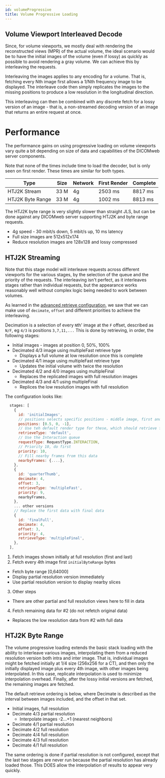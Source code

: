 ```yaml
---
id: volumeProgressive
title: Volume Progressive Loading
---
```


## Volume Viewport Interleaved Decode

Since, for volume viewports, we mostly deal with rendering the reconstructed views (MPR) of the actual volume, the ideal scenario would be to have the initial images of the volume (even if lossy) as quickly as possible to avoid rendering a gray volume. We can achieve this by interleaving the requests.

Interleaving the images applies to any encoding for a volume.
That is, fetching every Nth image first allows a 1/Nth frequency image to be
displayed.
The interleave code then simply replicates the images to the missing
positions to produce a low resolution in the longitudinal direction.

This interleaving can then be combined with any discrete fetch for a lossy
version of an image - that is, a non-streamed decoding version of an image
that returns an entire request at once.

# Performance

The performance gains on using progressive loading on volume viewports vary quite a bit depending on size of data
and capabilities of the DICOMweb server components.

Note that none of the times include time to load the decoder, but is only seen on first render. These times are similar for
both types.

| Type             | Size | Network | First Render | Complete |
| ---------------- | ---- | ------- | ------------ | -------- |
| HTJ2K Stream     | 33 M | 4g      | 2503 ms      | 8817 ms  |
| HTJ2K Byte Range | 33 M | 4g      | 1002 ms      | 8813 ms  |

The HTJ2K byte range is very slightly slower than straight JLS, but can be
done against any DICOMweb server supporting HTJ2K and byte range requests.

- 4g speed - 30 mbit/s down, 5 mbit/s up, 10 ms latency
- Full size images are 512x512x174
- Reduce resolution images are 128x128 and lossy compressed

## HTJ2K Streaming

Note that this stage model will interleave requests across different viewports
for the various stages, by the selection of the queue and the priority of the
requests. The interleaving isn't perfect, as it interleaves stages rather than
individual requests, but the appearance works reasonably well without complex
logic being needed to work between volumes.

As learned in the [advanced retrieve configuration](./advance-retrieve-config), we saw that
we can make use of `decimate`, `offset` and different priorities to achieve the interleaving.

Decimation is a selection of every `N`th' image at the `F` offset, described as `N/F`,
eg `4/3` is positions `3,7,11,...`
This is done by retrieving, in order, the following stages:

- Initial images - images at position 0, 50%, 100%
- Decimated 4/3 image using multipleFast retrieve type
  - Displays a full volume at low resolution once this is complete
- Decimated 4/1 image using multipleFast retrieve type
  - Updates the initial volume with twice the resolution
- Decimated 4/2 and 4/0 images using multipleFinal
  - Replaces the replicated images with full resolution images
- Decimated 4/3 and 4/1 using multipleFinal
  - Replices the low resolution images with full resolution

The configuration looks like:

```javascript
  stages: [
    {
      id: 'initialImages',
      // positions selects specific positions - middle image, first and last
      positions: [0.5, 0, -1],
      // Use teh default render type for these, which should retrieve full resolution
      retrieveType: 'default',
      // Use the Interaction queue
      requestType: RequestType.INTERACTION,
      // Priority 10, do first
      priority: 10,
      // Fill nearby frames from this data
      nearbyFrames: {....},
    },
    {
      id: 'quarterThumb',
      decimate: 4,
      offset: 3,
      retrieveType: 'multipleFast',
      priority: 9,
      nearbyFrames,
    },
    ... other versions
    // Replace the first data with final data
    {
      id: 'finalFull',
      decimate: 4,
      offset: 3,
      priority: 4,
      retrieveType: 'multipleFinal',
    },
  ],
```

1. Fetch images shown initially at full resolution (first and last)
2. Fetch every 4th image first `initialByteRange` bytes

- Fetch byte range [0,64000]
- Display partial resolution version immediately
- Use partial resolution version to display nearby slices

3. Other steps

- There are other partial and full resolution views here to fill in data

4. Fetch remaining data for #2 (do not refetch original data)

- Replaces the low resolution data from #2 with full data

## HTJ2K Byte Range

The volume progressive loading extends the basic stack loading with the ability
to interleave various images, interpolating them from a reduced resolution
version both intra and inter image. That is, individual images might be fetched
initially at 1/4 size (256x256 for a CT), and then only the initially displayed
image plus every 4th image, with other images being interpolated. In this case,
replicate interpolation is used to minimize interpolation overhead. Finally,
after the lossy initial versions are fetched, the remaining images are fetched.

The default retrieve ordering is below, where Decimate is described as the
interval between images included, and the offset in that set.

- Initial images, full resolution
- Decimate 4/3 partial resolution
  - Interpolate images -2...+1 (nearest neighbors)
- Decimate 4/1 partial resolution
- Decimate 4/2 full resolution
- Decimate 4/4 full resolution
- Decimate 4/3 full resolution
- Decimate 4/1 full resolution

The same ordering is done if partial resolution is not configured, except that
the last two stages are never run because the partial resolution has already
loaded those. This DOES allow the interpolation of results to appear very quickly.
